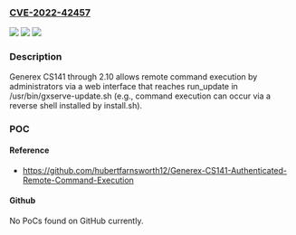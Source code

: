 ### [CVE-2022-42457](https://cve.mitre.org/cgi-bin/cvename.cgi?name=CVE-2022-42457)
![](https://img.shields.io/static/v1?label=Product&message=n%2Fa&color=blue)
![](https://img.shields.io/static/v1?label=Version&message=n%2Fa&color=blue)
![](https://img.shields.io/static/v1?label=Vulnerability&message=n%2Fa&color=brighgreen)

### Description

Generex CS141 through 2.10 allows remote command execution by administrators via a web interface that reaches run_update in /usr/bin/gxserve-update.sh (e.g., command execution can occur via a reverse shell installed by install.sh).

### POC

#### Reference
- https://github.com/hubertfarnsworth12/Generex-CS141-Authenticated-Remote-Command-Execution

#### Github
No PoCs found on GitHub currently.

